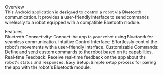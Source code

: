 Overview</br>
This Android application is designed to control a robot via Bluetooth communication. It provides a user-friendly interface to send commands wirelessly to a robot equipped with a compatible Bluetooth module.

Features</br>
Bluetooth Connectivity: Connect the app to your robot using Bluetooth for seamless communication.
Intuitive Control Interface: Effortlessly control the robot's movements with a user-friendly interface.
Customizable Commands: Define and send custom commands to the robot based on its capabilities.
Real-time Feedback: Receive real-time feedback on the app about the robot's status and responses.
Easy Setup: Simple setup process for pairing the app with the robot's Bluetooth module.
